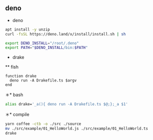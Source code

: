 ## deno

* deno

```bash
apt install -y unzip
curl -fsSL https://deno.land/x/install/install.sh | sh

export DENO_INSTALL="/root/.deno" 
export PATH="$DENO_INSTALL/bin:$PATH"
```

* drake

** fish

```fish
function drake
  deno run -A Drakefile.ts $argv
end
```

＊* bash

```bash
alias drake='_a(){ deno run -A Drakefile.ts $@;};_a $1'
```

＊* compile

```bash
yarn coffee -ctb -o ./src ./source
mv ./src/example/01_HelloWorld.js ./src/example/01_HelloWorld.ts
drake
```
